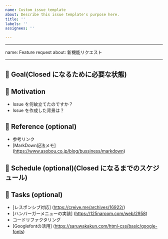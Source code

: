 ```yaml
---
name: Custom issue template
about: Describe this issue template's purpose here.
title: ''
labels: ''
assignees: ''

---
```


---
name: Feature request
about: 新機能リクエスト

---

## 🎉 Goal(Closed になるために必要な状態)



## 💪 Motivation

- Issue を何故立てたのですか？
- Issue を作成した背景は？

## 📖 Reference (optional)

- 参考リンク
- [MarkDown記法メモ] (https://www.asobou.co.jp/blog/bussiness/markdown)

## 📆 Schedule (optional)(Closed になるまでのスケジュール)



## 📎 Tasks (optional)

- [レスポンシブ対応] (https://creive.me/archives/16922/)
- [ハンバーガーメニューの実装] (https://125naroom.com/web/2958)
- コードリファクタリング 
- [Googlefontの活用] (https://saruwakakun.com/html-css/basic/google-fonts)
